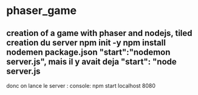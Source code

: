 # phaser_game
creation of a game with phaser and nodejs, tiled
creation du server
npm init -y
npm install nodemen
package.json
"start":"nodemon server.js",
mais il y avait deja
"start": "node server.js
----------------------------------------
donc on lance le server :
console:
npm start
localhost 8080
